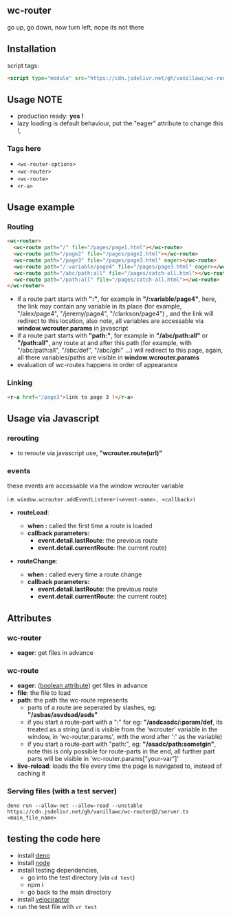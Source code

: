 wc-router
--------

go up, go down, now turn left, nope its not there


## Installation

script tags:
```html
<script type="module" src="https://cdn.jsdelivr.net/gh/vanillawc/wc-router@2/src/index.js"></script>
```

## Usage NOTE

- production ready: **yes !**
- lazy loading is default behaviour, put the "eager" attribute to change this !,

### Tags here

- `<wc-router-options>`
- `<wc-router>`
- `<wc-route>`
- `<r-a>`


## Usage example

### Routing

```html
<wc-router>
  <wc-route path="/" file="/pages/page1.html"></wc-route>
  <wc-route path="/page2" file="/pages/page2.html"></wc-route>
  <wc-route path="/page3" file="/pages/page3.html" eager></wc-route>
  <wc-route path="/:variable/page4" file="/pages/page3.html" eager></wc-route>
  <wc-route path="/abc/path:all" file="/pages/catch-all.html"></wc-route>
  <wc-route path="/path:all" file="/pages/catch-all.html"></wc-route>
</wc-router>
```

- if a route part starts with **":"**, for example in **"/:variable/page4"**, here, the link may contain any variable in its place (for example, "/alex/page4", "/jeremy/page4", "/clarkson/page4") , and the link will redirect to this location, also note, all variables are accessable via **window.wcrouter.params** in javascript
- if a route part starts with **"path:"**, for example in **"/abc/path:all"** or **"/path:all"**, any route at and after this path (for example, with "/abc/path:all", "/abc/def", "/abc/ghi" ...) will redirect to this page, again, all there variables/paths are visible in **window.wcrouter.params**
- evaluation of wc-routes happens in order of appearance 


### Linking

```html
<r-a href="/page3">link to page 3 !</r-a>
```

## Usage via Javascript

### rerouting

- to reroute via javascript use, **"wcrouter.route(url)"**

### events

these events are accessable via the window wcrouter variable

i.e. `window.wcrouter.addEventListener(<event-name>, <callback>)`

- **routeLoad**: 
  - **when :** called the first time a route is loaded
  - **callback parameters:** 
    + **event.detail.lastRoute**: the previous route
    + **event.detail.currentRoute**: the current route)

- **routeChange**: 
  - **when :** called every time a route change
  - **callback parameters:** 
    + **event.detail.lastRoute**: the previous route
    + **event.detail.currentRoute**: the current route)

## Attributes

### wc-router
- **eager**: get files in advance

### wc-route
- **eager**: ([boolean attribute]) get files in advance
- **file**: the file to load
- **path**: the path the wc-route represents
  - parts of a route are seperated by slashes, eg: **"/asbas/asvdsad/asds"**
  - if you start a route-part with a ":" for eg: **"/asdcasdc/:param/def**, its treated as a string (and is visible from the 'wcrouter' variable in the window, in 'wc-router.params', with the word after ':' as the variable)
  - if you start a route-part with "path:", eg: **"/asadc/path:sometgin"**, note this is only possible for route-parts in the end, all further part parts will be visible in 'wc-router.params["your-var"]'
- **live-reload**: loads the file every time the page is navigated to, instead of caching it

[boolean attribute]: https://developer.mozilla.org/en-US/docs/Web/HTML/Attributes#Boolean_Attributes

### Serving files (with a test server)
`deno run --allow-net --allow-read --unstable https://cdn.jsdelivr.net/gh/vanillawc/wc-router@2/server.ts <main_file_name>`

## testing the code here

- install [deno](https://deno.land/#installation)
- install [node](https://nodejs.org/en/)
- install testing dependencies,
  + go into the test directory (via `cd test`)
  + npm i
  + go back to the main directory
- install [velociraptor](https://github.com/umbopepato/velociraptor)
- run the test file with `vr test`
